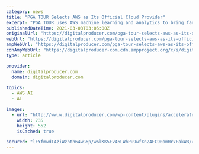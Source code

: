 ```yaml
---
category: news
title: "PGA TOUR Selects AWS as Its Official Cloud Provider"
excerpt: "PGA TOUR uses AWS machine learning and analytics to bring fans closer to the course and transform how they experience the world’s greatest golf tournaments AWS, First Tee, and the TOUR will partner to empower children and teenagers to build inner-strength,"
publishedDateTime: 2021-03-03T03:05:00Z
originalUrl: "https://digitalproducer.com/pga-tour-selects-aws-as-its-official-cloud-provider/"
webUrl: "https://digitalproducer.com/pga-tour-selects-aws-as-its-official-cloud-provider/"
ampWebUrl: "https://digitalproducer.com/pga-tour-selects-aws-as-its-official-cloud-provider/amp/"
cdnAmpWebUrl: "https://digitalproducer-com.cdn.ampproject.org/c/s/digitalproducer.com/pga-tour-selects-aws-as-its-official-cloud-provider/amp/"
type: article

provider:
  name: digitalproducer.com
  domain: digitalproducer.com

topics:
  - AWS AI
  - AI

images:
  - url: "http://ww.w.digitalproducer.com/wp-content/plugins/accelerated-mobile-pages/images/SD-default-image.png"
    width: 735
    height: 552
    isCached: true

secured: "lFYfmwdT4ziWzhth64wG6p/w6lKK5Ev46LWhPu9wfXn24FC90amHr7FakW8/vM4Hh5gav0qF30QYl54clTAMQq3eb8ShjfHAeWOS70giDMOq9cu+vpg/B98zI8BYz8HiY0HXmKXJtBjLcAlUNC1mXOXgfZAyAwt80Oz1adptPvqrWIiiOUZ0YQs1L2/J6SN8GNhSOjIl1iiiuJ10ZEDT/Z5KN1ctyDKmluwD99W0X6RK5KggLQ+77qn7bnRb1PJKFZ7tzcXW6kGz72uIs9DmlqYM1Gfkh6elx/wjHUF+6KRJOjT/mCpvZrrWdvDpQE7/eLifZv6JGqUDHk32nL5AJhKlrvYyYAp8Mp0nY2MKLxA=;FO1tP5/GjXgRm3jxedD82w=="
---
```


